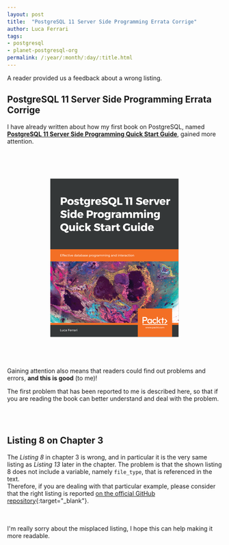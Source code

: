 ```yaml
---
layout: post
title:  "PostgreSQL 11 Server Side Programming Errata Corrige"
author: Luca Ferrari
tags:
- postgresql
- planet-postgresql-org
permalink: /:year/:month/:day/:title.html
---
```

A reader provided us a feedback about a wrong listing.

PostgreSQL 11 Server Side Programming Errata Corrige
---

I have already written about how my first book on PostgreSQL, named **[PostgreSQL 11 Server Side Programming Quick Start Guide](https://www.packtpub.com/big-data-and-business-intelligence/postgresql-11-server-side-programming-quick-start-guide)**, gained more attention.

<br/><br/><br/>

<center>
<a href="https://www.packtpub.com/big-data-and-business-intelligence/postgresql-11-server-side-programming-quick-start-guide" target="_blank" >
<img src="/images/posts/pg11ssp/cover.png" />
</a>
</center>

<br/><br/><br/>
Gaining attention also means that readers could find out problems and errors, **and this is good** (to me)!
<br/>

The first problem that has been reported to me is described here, so that if you are reading the book can better understand and deal with the problem.

<br/><br/>
## Listing 8 on Chapter 3

The *Listing 8* in chapter 3 is wrong, and in particular it is the very same listing as *Listing 13* later in the chapter.
The problem is that the shown listing 8 does not include a variable, namely `file_type`, that is referenced in the text.
<br/>
Therefore, if you are dealing with that particular example, please consider that the right listing is reported [on the official GitHub repository](https://github.com/PacktPublishing/PostgreSQL-11-Quick-Start-Guide/blob/master/Chapter03/Chapter03_Listing08.sql){:target="_blank"}.


<br/><br/>
I'm really sorry about the misplaced listing, I hope this can help making it more readable.
